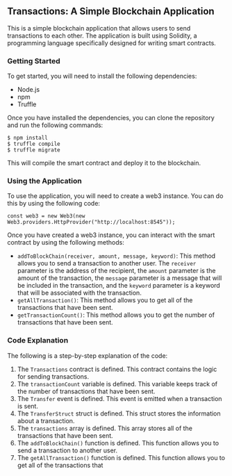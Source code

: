  ## Transactions: A Simple Blockchain Application

This is a simple blockchain application that allows users to send transactions to each other. The application is built using Solidity, a programming language specifically designed for writing smart contracts.

### Getting Started

To get started, you will need to install the following dependencies:

* Node.js
* npm
* Truffle

Once you have installed the dependencies, you can clone the repository and run the following commands:

```
$ npm install
$ truffle compile
$ truffle migrate
```

This will compile the smart contract and deploy it to the blockchain.

### Using the Application

To use the application, you will need to create a web3 instance. You can do this by using the following code:

```
const web3 = new Web3(new Web3.providers.HttpProvider("http://localhost:8545"));
```

Once you have created a web3 instance, you can interact with the smart contract by using the following methods:

* `addToBlockChain(receiver, amount, message, keyword)`: This method allows you to send a transaction to another user. The `receiver` parameter is the address of the recipient, the `amount` parameter is the amount of the transaction, the `message` parameter is a message that will be included in the transaction, and the `keyword` parameter is a keyword that will be associated with the transaction.
* `getAllTransaction()`: This method allows you to get all of the transactions that have been sent.
* `getTransactionCount()`: This method allows you to get the number of transactions that have been sent.

### Code Explanation

The following is a step-by-step explanation of the code:

1. The `Transactions` contract is defined. This contract contains the logic for sending transactions.
2. The `transactionCount` variable is defined. This variable keeps track of the number of transactions that have been sent.
3. The `Transfer` event is defined. This event is emitted when a transaction is sent.
4. The `TransferStruct` struct is defined. This struct stores the information about a transaction.
5. The `transactions` array is defined. This array stores all of the transactions that have been sent.
6. The `addToBlockChain()` function is defined. This function allows you to send a transaction to another user.
7. The `getAllTransaction()` function is defined. This function allows you to get all of the transactions that
